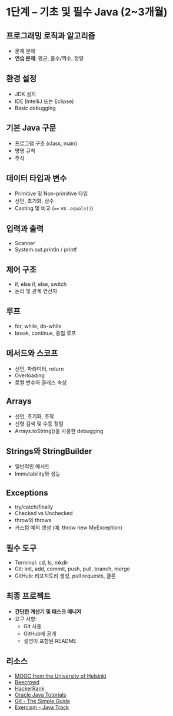 # 1단계 – 기초 및 필수 Java (2~3개월)

## 프로그래밍 로직과 알고리즘
- 문제 분해
- **연습 문제**: 평균, 홀수/짝수, 정렬

## 환경 설정
- JDK 설치
- IDE (IntelliJ 또는 Eclipse)
- Basic debugging

## 기본 Java 구문
- 프로그램 구조 (class, main)
- 명명 규칙
- 주석

## 데이터 타입과 변수
- Primitive 및 Non-primitive 타입
- 선언, 초기화, 상수
- Casting 및 비교 (`==` vs `.equals()`)

## 입력과 출력
- Scanner
- System.out.println / printf

## 제어 구조
- if, else if, else, switch
- 논리 및 관계 연산자

## 루프
- for, while, do-while
- break, continue, 중첩 루프

## 메서드와 스코프
- 선언, 파라미터, return
- Overloading
- 로컬 변수와 클래스 속성

## Arrays
- 선언, 초기화, 조작
- 선형 검색 및 수동 정렬
- Arrays.toString()을 사용한 debugging

## Strings와 StringBuilder
- 일반적인 메서드
- Immutability와 성능

## Exceptions
- try/catch/finally
- Checked vs Unchecked
- throw와 throws
- 커스텀 예외 생성 (예: throw new MyException)

## 필수 도구
- Terminal: cd, ls, mkdir
- Git: init, add, commit, push, pull, branch, merge
- GitHub: 리포지토리 생성, pull requests, 클론

## 최종 프로젝트
- **간단한 계산기 및 태스크 매니저**
- 요구 사항:
  - Git 사용
  - GitHub에 공개
  - 설명이 포함된 README

## 리소스
- [MOOC from the University of Helsinki](https://java-programming.mooc.fi/)
- [Beecrowd](https://www.beecrowd.com.br)
- [HackerRank](https://www.hackerrank.com)
- [Oracle Java Tutorials](https://docs.oracle.com/javase/tutorial/)
- [Git - The Simple Guide](https://rogerdudler.github.io/git-guide/)
- [Exercism - Java Track](https://exercism.org/tracks/java)